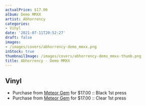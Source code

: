```yaml
---
actualPrice: $17.00
album: Demo MMXX
artist: Abhorrency
categories:
- Vinyl
date: '2021-07-11T20:52:27'
draft: false
images:
- /images/covers/abhorrency-demo_mmxx.png
inStock: true
thumbnailImage: /images/covers/abhorrency-demo_mmxx-thumb.png
title: Abhorrency - Demo MMXX
---
```


## Vinyl
* Purchase from [Meteor Gem](https://meteor-gem.com/products/abhorrency-demo-mmxx) for $17.00 :: Black 1st press
* Purchase from [Meteor Gem](https://meteor-gem.com/products/abhorrency-demo-mmxx) for $17.00 :: Clear 1st press

